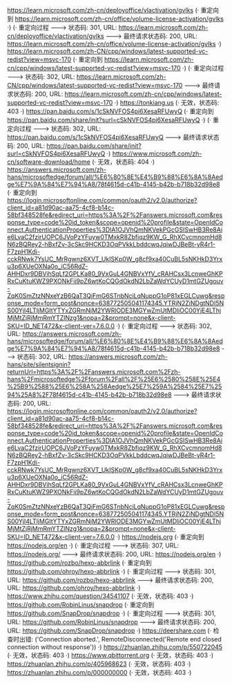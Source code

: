 https://learn.microsoft.com/zh-cn/deployoffice/vlactivation/gvlks (· 重定向到 https://learn.microsoft.com/zh-cn/office/volume-license-activation/gvlks ·)
(· 重定向过程 ---> 状态码: 301, URL: https://learn.microsoft.com/zh-cn/deployoffice/vlactivation/gvlks ---> 最终请求状态码: 200, URL: https://learn.microsoft.com/zh-cn/office/volume-license-activation/gvlks ·)
https://learn.microsoft.com/zh-CN/cpp/windows/latest-supported-vc-redist?view=msvc-170 (· 重定向到 https://learn.microsoft.com/zh-cn/cpp/windows/latest-supported-vc-redist?view=msvc-170 ·)
(· 重定向过程 ---> 状态码: 302, URL: https://learn.microsoft.com/zh-CN/cpp/windows/latest-supported-vc-redist?view=msvc-170 ---> 最终请求状态码: 200, URL: https://learn.microsoft.com/zh-cn/cpp/windows/latest-supported-vc-redist?view=msvc-170 ·)
https://tonkiang.us (· 无效，状态码: 403 ·)
https://pan.baidu.com/s/1cSkNVFOS4pi6XesaRFUwyQ (· 重定向到 https://pan.baidu.com/share/init?surl=cSkNVFOS4pi6XesaRFUwyQ ·)
(· 重定向过程 ---> 状态码: 302, URL: https://pan.baidu.com/s/1cSkNVFOS4pi6XesaRFUwyQ ---> 最终请求状态码: 200, URL: https://pan.baidu.com/share/init?surl=cSkNVFOS4pi6XesaRFUwyQ ·)
https://www.microsoft.com/zh-cn/software-download/home (· 无效，状态码: 404 ·)
https://answers.microsoft.com/zh-hans/microsoftedge/forum/all/%E6%80%8E%E4%B9%88%E6%8A%8Aedge%E7%9A%84%E7%94%A8/78f4615d-c41b-4145-b42b-b718b32d98e8 (· 重定向到 https://login.microsoftonline.com/common/oauth2/v2.0/authorize?client_id=a81d90ac-aa75-4cf8-b14c-58bf348528fe&redirect_uri=https%3A%2F%2Fanswers.microsoft.com&response_type=code%20id_token&scope=openid%20profile&state=OpenIdConnect.AuthenticationProperties%3DlA1OJVhQmNKVekPGcGSISwHB3Re8Aie6LvaC2fzirUOPC6JVoPzYFuyw0TMxkR8Zbfiqz9KW_G_RhXCvcmnomHd8N6zBQRey2-hBxfZv-3cSkc9HCKD3OqPVkkLbddcwqJqiwDJBeBt-yR4r1-F7zpH1Kdi-cckRNwk7YsUC_MrRgwnz6XVT_UkISKp0W_g8cf9xa40CuBL5sNKHkD3Yrxu3p6XUeOXNa0o_iC56RdZ-AHHDxr9DBVihSqLf2GPLKa80_9VxGuL4GNBVxYfV_cRAHCsx3LcnweGhKPRxCuKtuKWZ9PXONkFii9pZ6wtKoCQGdOkdN2LbZaWdYCUyD1mtGZUgouv-ZqK0SmZtzNNxeYzB6QaT3QjFmG6STnbNciLqNuppG1oP81xEGLCuwg&response_mode=form_post&nonce=638772505041174345.YTRjN2ZiNDgtNDI5NS00YjI4LTljMGItYTYxZGRmNjM2YWRlODE3MGYwZmUtMDliOC00YjE4LThjMjMtZjRjMmRmYTZlNzg1&nopa=2&prompt=none&x-client-SKU=ID_NET472&x-client-ver=7.6.0.0 ·)
(· 重定向过程 ---> 状态码: 302, URL: https://answers.microsoft.com/zh-hans/microsoftedge/forum/all/%E6%80%8E%E4%B9%88%E6%8A%8Aedge%E7%9A%84%E7%94%A8/78f4615d-c41b-4145-b42b-b718b32d98e8 ---> 状态码: 302, URL: https://answers.microsoft.com/zh-hans/site/silentsignin?returnUrl=https%3A%2F%2Fanswers.microsoft.com%2Fzh-hans%2Fmicrosoftedge%2Fforum%2Fall%2F%25E6%2580%258E%25E4%25B9%2588%25E6%258A%258Aedge%25E7%259A%2584%25E7%2594%25A8%2F78f4615d-c41b-4145-b42b-b718b32d98e8 ---> 最终请求状态码: 200, URL: https://login.microsoftonline.com/common/oauth2/v2.0/authorize?client_id=a81d90ac-aa75-4cf8-b14c-58bf348528fe&redirect_uri=https%3A%2F%2Fanswers.microsoft.com&response_type=code%20id_token&scope=openid%20profile&state=OpenIdConnect.AuthenticationProperties%3DlA1OJVhQmNKVekPGcGSISwHB3Re8Aie6LvaC2fzirUOPC6JVoPzYFuyw0TMxkR8Zbfiqz9KW_G_RhXCvcmnomHd8N6zBQRey2-hBxfZv-3cSkc9HCKD3OqPVkkLbddcwqJqiwDJBeBt-yR4r1-F7zpH1Kdi-cckRNwk7YsUC_MrRgwnz6XVT_UkISKp0W_g8cf9xa40CuBL5sNKHkD3Yrxu3p6XUeOXNa0o_iC56RdZ-AHHDxr9DBVihSqLf2GPLKa80_9VxGuL4GNBVxYfV_cRAHCsx3LcnweGhKPRxCuKtuKWZ9PXONkFii9pZ6wtKoCQGdOkdN2LbZaWdYCUyD1mtGZUgouv-ZqK0SmZtzNNxeYzB6QaT3QjFmG6STnbNciLqNuppG1oP81xEGLCuwg&response_mode=form_post&nonce=638772505041174345.YTRjN2ZiNDgtNDI5NS00YjI4LTljMGItYTYxZGRmNjM2YWRlODE3MGYwZmUtMDliOC00YjE4LThjMjMtZjRjMmRmYTZlNzg1&nopa=2&prompt=none&x-client-SKU=ID_NET472&x-client-ver=7.6.0.0 ·)
https://nodejs.org (· 重定向到 https://nodejs.org/en ·)
(· 重定向过程 ---> 状态码: 307, URL: https://nodejs.org/ ---> 最终请求状态码: 200, URL: https://nodejs.org/en ·)
https://github.com/rozbo/hexo-abbrlink (· 重定向到 https://github.com/ohroy/hexo-abbrlink ·)
(· 重定向过程 ---> 状态码: 301, URL: https://github.com/rozbo/hexo-abbrlink ---> 最终请求状态码: 200, URL: https://github.com/ohroy/hexo-abbrlink ·)
https://www.zhihu.com/question/34541107 (· 无效，状态码: 403 ·)
https://github.com/RobinLinus/snapdrop (· 重定向到 https://github.com/SnapDrop/snapdrop ·)
(· 重定向过程 ---> 状态码: 301, URL: https://github.com/RobinLinus/snapdrop ---> 最终请求状态码: 200, URL: https://github.com/SnapDrop/snapdrop ·)
https://deershare.com (· 检查时出错: ('Connection aborted.', RemoteDisconnected('Remote end closed connection without response')) ·)
https://zhuanlan.zhihu.com/p/550722045 (· 无效，状态码: 403 ·)
https://www.qbittorrent.org (· 无效，状态码: 403 ·)
https://zhuanlan.zhihu.com/p/405968623 (· 无效，状态码: 403 ·)
https://zhuanlan.zhihu.com/p/000000000 (· 无效，状态码: 403 ·)
